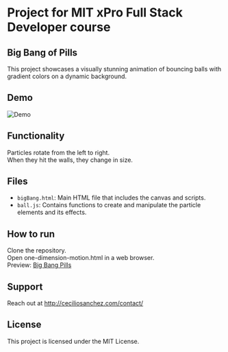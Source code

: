 # Project for MIT xPro Full Stack Developer course

## Big Bang of Pills

This project showcases a visually stunning animation of bouncing balls with gradient colors on a dynamic background.

## Demo
![Demo](path/to/demo.gif)

## Functionality

Particles rotate from the left to right.</br>
When they hit the walls, they change in size.</br>

## Files

- `bigBang.html`: Main HTML file that includes the canvas and scripts.
- `ball.js`: Contains functions to create and manipulate the particle elements and its effects.

## How to run

Clone the repository.</br>
Open one-dimension-motion.html in a web browser.</br>
Preview: <a href="https://ceciliosanchez.com/github/xpro/big_bang_pills/bigBang.html" target="_blank">Big Bang Pills</a>

## Support

Reach out at http://ceciliosanchez.com/contact/

## License

This project is licensed under the MIT License.
